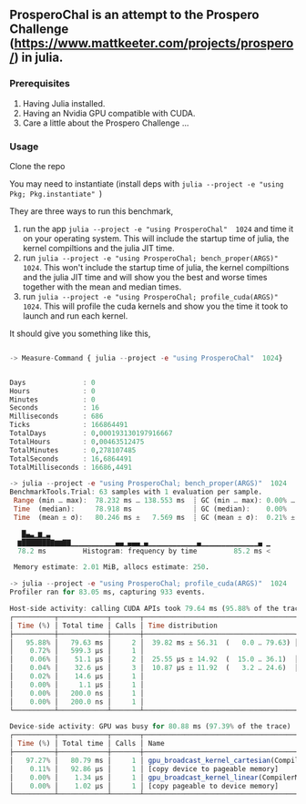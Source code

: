 ## ProsperoChal is an attempt to the Prospero Challenge (https://www.mattkeeter.com/projects/prospero/) in julia.

### Prerequisites
1. Having Julia installed.
2. Having an Nvidia GPU compatible with CUDA.
3. Care a little about the Prospero Challenge ...

### Usage
Clone the repo

You may need to instantiate (install deps with `julia --project -e "using Pkg; Pkg.instantiate" `)

They are three ways to run this benchmark, 
1. run the app `julia --project -e "using ProsperoChal"  1024` and time it on your operating system. This will include the startup time of julia, the kernel compiltions and the julia JIT time.
2. run `julia --project -e "using ProsperoChal; bench_proper(ARGS)"  1024`. This won't include the startup time of julia, the kernel compiltions and the julia JIT time and will show you the best and worse times together with the mean and median times.
3. run `julia --project -e "using ProsperoChal; profile_cuda(ARGS)"  1024`. This will profile the cuda kernels and show you the time it took to launch and run each kernel.

It should give you something like this,
```julia

-> Measure-Command { julia --project -e "using ProsperoChal"  1024}


Days              : 0
Hours             : 0
Minutes           : 0
Seconds           : 16
Milliseconds      : 686
Ticks             : 166864491
TotalDays         : 0,000193130197916667
TotalHours        : 0,00463512475
TotalMinutes      : 0,278107485
TotalSeconds      : 16,6864491
TotalMilliseconds : 16686,4491
```
```julia
-> julia --project -e "using ProsperoChal; bench_proper(ARGS)"  1024
BenchmarkTools.Trial: 63 samples with 1 evaluation per sample.
 Range (min … max):  78.232 ms … 138.553 ms  ┊ GC (min … max): 0.00% … 0.00%
 Time  (median):     78.918 ms               ┊ GC (median):    0.00%
 Time  (mean ± σ):   80.246 ms ±   7.569 ms  ┊ GC (mean ± σ):  0.21% ± 1.12%

   █▄▃▁▆▁▃
  ▆███████▇▆▆▇▇▁▁▁▁▁▁▁▁▁▁▁▄▄▁▄▄▄▁▄▁▁▁▁▁▁▁▁▁▁▁▁▄▁▁▁▁▁▁▁▁▁▁▁▁▁▁▄ ▁
  78.2 ms         Histogram: frequency by time         85.2 ms <

 Memory estimate: 2.01 MiB, allocs estimate: 250.
```
```julia
-> julia --project -e "using ProsperoChal; profile_cuda(ARGS)"  1024
Profiler ran for 83.05 ms, capturing 933 events.

Host-side activity: calling CUDA APIs took 79.64 ms (95.88% of the trace)
┌──────────┬────────────┬───────┬─────────────────────────────────────┬─────────────────────────┐
│ Time (%) │ Total time │ Calls │ Time distribution                   │ Name                    │
├──────────┼────────────┼───────┼─────────────────────────────────────┼─────────────────────────┤
│   95.88% │   79.63 ms │     2 │  39.82 ms ± 56.31  (   0.0 ‥ 79.63) │ cuStreamSynchronize     │
│    0.72% │   599.3 µs │     1 │                                     │ cuMemcpyDtoHAsync       │
│    0.06% │    51.1 µs │     2 │  25.55 µs ± 14.92  (  15.0 ‥ 36.1)  │ cuLaunchKernel          │
│    0.04% │    32.6 µs │     3 │  10.87 µs ± 11.92  (   3.2 ‥ 24.6)  │ cuMemAllocFromPoolAsync │
│    0.02% │    14.6 µs │     1 │                                     │ cuMemcpyHtoDAsync       │
│    0.00% │     1.1 µs │     1 │                                     │ cuCtxSetCurrent         │
│    0.00% │   200.0 ns │     1 │                                     │ cuCtxGetDevice          │
│    0.00% │   200.0 ns │     1 │                                     │ cuDeviceGetCount        │
└──────────┴────────────┴───────┴─────────────────────────────────────┴─────────────────────────┘

Device-side activity: GPU was busy for 80.88 ms (97.39% of the trace)
┌──────────┬────────────┬───────┬───────────────────────────────────────────────────────────────────────────────────────────────
│ Time (%) │ Total time │ Calls │ Name                                                                                         ⋯
├──────────┼────────────┼───────┼───────────────────────────────────────────────────────────────────────────────────────────────
│   97.27% │   80.79 ms │     1 │ gpu_broadcast_kernel_cartesian(CompilerMetadata<DynamicSize, DynamicCheck, void, CartesianIn ⋯
│    0.11% │   92.86 µs │     1 │ [copy device to pageable memory]                                                             ⋯
│    0.00% │    1.34 µs │     1 │ gpu_broadcast_kernel_linear(CompilerMetadata<DynamicSize, DynamicCheck, void, CartesianIndic ⋯
│    0.00% │    1.02 µs │     1 │ [copy pageable to device memory]                                                             ⋯
└──────────┴────────────┴───────┴───────────────────────────────────────────────────────────────────────────────────────────────
                                                                                                                1 column omitted
```
